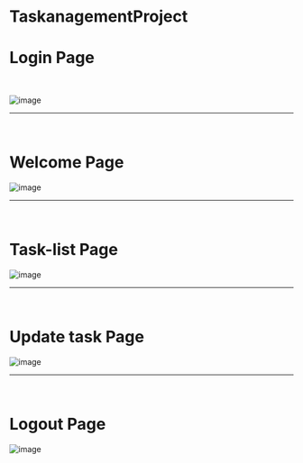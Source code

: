 # TaskanagementProject
# Login Page
<br />

![image](https://github.com/rishu6263/TaskanagementProject/assets/107019555/4b7d4e4d-eed3-4d56-b087-3a9a4afd3dbf)
<hr />
<br />

# Welcome Page

![image](https://github.com/rishu6263/TaskanagementProject/assets/107019555/db1ff390-8313-481a-8401-b3c5f6102348)
<hr />
<br />

# Task-list Page

![image](https://github.com/rishu6263/TaskanagementProject/assets/107019555/f3cc1a45-28d9-4bcd-94c2-7672236366ed)
<hr />
<br />

# Update task Page

![image](https://github.com/rishu6263/TaskanagementProject/assets/107019555/19d8b67d-b95e-4c83-8f71-56c0586a4b6f)
<hr />
<br />

# Logout Page

![image](https://github.com/rishu6263/TaskanagementProject/assets/107019555/d2dca74d-529f-48d1-8d66-124264ffdb68)



